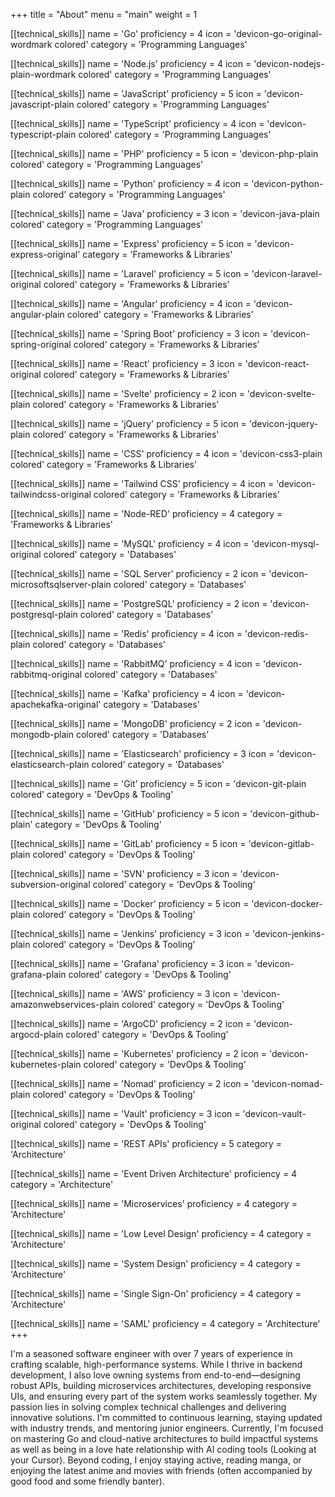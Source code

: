 +++
title = "About"
menu = "main"
weight = 1

[[technical_skills]]
name = 'Go'
proficiency = 4
icon = 'devicon-go-original-wordmark colored'
category = 'Programming Languages'

[[technical_skills]]
name = 'Node.js'
proficiency = 4
icon = 'devicon-nodejs-plain-wordmark colored'
category = 'Programming Languages'

[[technical_skills]]
name = 'JavaScript'
proficiency = 5
icon = 'devicon-javascript-plain colored'
category = 'Programming Languages'

[[technical_skills]]
name = 'TypeScript'
proficiency = 4
icon = 'devicon-typescript-plain colored'
category = 'Programming Languages'

[[technical_skills]]
name = 'PHP'
proficiency = 5
icon = 'devicon-php-plain colored'
category = 'Programming Languages'

[[technical_skills]]
name = 'Python'
proficiency = 4
icon = 'devicon-python-plain colored'
category = 'Programming Languages'

[[technical_skills]]
name = 'Java'
proficiency = 3
icon = 'devicon-java-plain colored'
category = 'Programming Languages'

[[technical_skills]]
name = 'Express'
proficiency = 5
icon = 'devicon-express-original'
category = 'Frameworks & Libraries'

[[technical_skills]]
name = 'Laravel'
proficiency = 5
icon = 'devicon-laravel-original colored'
category = 'Frameworks & Libraries'

[[technical_skills]]
name = 'Angular'
proficiency = 4
icon = 'devicon-angular-plain colored'
category = 'Frameworks & Libraries'

[[technical_skills]]
name = 'Spring Boot'
proficiency = 3
icon = 'devicon-spring-original colored'
category = 'Frameworks & Libraries'

[[technical_skills]]
name = 'React'
proficiency = 3
icon = 'devicon-react-original colored'
category = 'Frameworks & Libraries'

[[technical_skills]]
name = 'Svelte'
proficiency = 2
icon = 'devicon-svelte-plain colored'
category = 'Frameworks & Libraries'

[[technical_skills]]
name = 'jQuery'
proficiency = 5
icon = 'devicon-jquery-plain colored'
category = 'Frameworks & Libraries'

[[technical_skills]]
name = 'CSS'
proficiency = 4
icon = 'devicon-css3-plain colored'
category = 'Frameworks & Libraries'

[[technical_skills]]
name = 'Tailwind CSS'
proficiency = 4
icon = 'devicon-tailwindcss-original colored'
category = 'Frameworks & Libraries'

[[technical_skills]]
name = 'Node-RED'
proficiency = 4
category = 'Frameworks & Libraries'

[[technical_skills]]
name = 'MySQL'
proficiency = 4
icon = 'devicon-mysql-original colored'
category = 'Databases'

[[technical_skills]]
name = 'SQL Server'
proficiency = 2
icon = 'devicon-microsoftsqlserver-plain colored'
category = 'Databases'

[[technical_skills]]
name = 'PostgreSQL'
proficiency = 2
icon = 'devicon-postgresql-plain colored'
category = 'Databases'

[[technical_skills]]
name = 'Redis'
proficiency = 4
icon = 'devicon-redis-plain colored'
category = 'Databases'

[[technical_skills]]
name = 'RabbitMQ'
proficiency = 4
icon = 'devicon-rabbitmq-original colored'
category = 'Databases'

[[technical_skills]]
name = 'Kafka'
proficiency = 4
icon = 'devicon-apachekafka-original'
category = 'Databases'

[[technical_skills]]
name = 'MongoDB'
proficiency = 2
icon = 'devicon-mongodb-plain colored'
category = 'Databases'

[[technical_skills]]
name = 'Elasticsearch'
proficiency = 3
icon = 'devicon-elasticsearch-plain colored'
category = 'Databases'

[[technical_skills]]
name = 'Git'
proficiency = 5
icon = 'devicon-git-plain colored'
category = 'DevOps & Tooling'

[[technical_skills]]
name = 'GitHub'
proficiency = 5
icon = 'devicon-github-plain'
category = 'DevOps & Tooling'

[[technical_skills]]
name = 'GitLab'
proficiency = 5
icon = 'devicon-gitlab-plain colored'
category = 'DevOps & Tooling'

[[technical_skills]]
name = 'SVN'
proficiency = 3
icon = 'devicon-subversion-original colored'
category = 'DevOps & Tooling'

[[technical_skills]]
name = 'Docker'
proficiency = 5
icon = 'devicon-docker-plain colored'
category = 'DevOps & Tooling'

[[technical_skills]]
name = 'Jenkins'
proficiency = 3
icon = 'devicon-jenkins-plain colored'
category = 'DevOps & Tooling'

[[technical_skills]]
name = 'Grafana'
proficiency = 3
icon = 'devicon-grafana-plain colored'
category = 'DevOps & Tooling'

[[technical_skills]]
name = 'AWS'
proficiency = 3
icon = 'devicon-amazonwebservices-plain colored'
category = 'DevOps & Tooling'

[[technical_skills]]
name = 'ArgoCD'
proficiency = 2
icon = 'devicon-argocd-plain colored'
category = 'DevOps & Tooling'

[[technical_skills]]
name = 'Kubernetes'
proficiency = 2
icon = 'devicon-kubernetes-plain colored'
category = 'DevOps & Tooling'

[[technical_skills]]
name = 'Nomad'
proficiency = 2
icon = 'devicon-nomad-plain colored'
category = 'DevOps & Tooling'

[[technical_skills]]
name = 'Vault'
proficiency = 3
icon = 'devicon-vault-original colored'
category = 'DevOps & Tooling'

[[technical_skills]]
name = 'REST APIs'
proficiency = 5
category = 'Architecture'

[[technical_skills]]
name = 'Event Driven Architecture'
proficiency = 4
category = 'Architecture'

[[technical_skills]]
name = 'Microservices'
proficiency = 4
category = 'Architecture'

[[technical_skills]]
name = 'Low Level Design'
proficiency = 4
category = 'Architecture'

[[technical_skills]]
name = 'System Design'
proficiency = 4
category = 'Architecture'

[[technical_skills]]
name = 'Single Sign-On'
proficiency = 4
category = 'Architecture'

[[technical_skills]]
name = 'SAML'
proficiency = 4
category = 'Architecture'
+++

I'm a seasoned software engineer with over 7 years of experience in crafting scalable, high-performance systems. While I thrive in backend development, I also love owning systems from end-to-end—designing robust APIs, building microservices architectures, developing responsive UIs, and ensuring every part of the system works seamlessly together. My passion lies in solving complex technical challenges and delivering innovative solutions. I'm committed to continuous learning, staying updated with industry trends, and mentoring junior engineers. Currently, I'm focused on mastering Go and cloud-native architectures to build impactful systems as well as being in a love hate relationship with AI coding tools (Looking at your Cursor). Beyond coding, I enjoy staying active, reading manga, or enjoying the latest anime and movies with friends (often accompanied by good food and some friendly banter).
